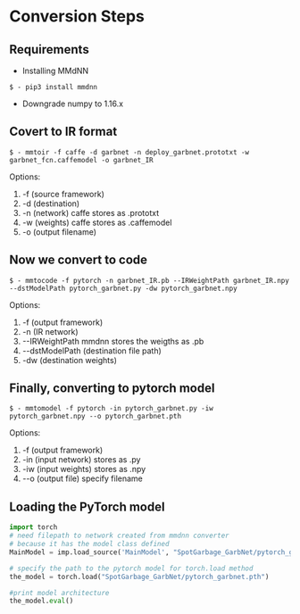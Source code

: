 # Conversion Steps

## Requirements
* Installing MMdNN 
```
$ - pip3 install mmdnn
```
* Downgrade numpy to 1.16.x

## Covert to IR format

```
$ - mmtoir -f caffe -d garbnet -n deploy_garbnet.prototxt -w garbnet_fcn.caffemodel -o garbnet_IR
```

Options:
1. -f (source framework)
2. -d (destination)
3. -n (network) caffe stores as <filename>.prototxt
4. -w (weights) caffe stores as <filename>.caffemodel
5. -o (output filename)

## Now we convert to code
```
$ - mmtocode -f pytorch -n garbnet_IR.pb --IRWeightPath garbnet_IR.npy --dstModelPath pytorch_garbnet.py -dw pytorch_garbnet.npy
```

Options:
1. -f (output framework)
2. -n (IR network)
3. --IRWeightPath mmdnn stores the weigths as <filename>.pb
4. --dstModelPath (destination file path)
5. -dw (destination weights)

## Finally, converting to pytorch model
```
$ - mmtomodel -f pytorch -in pytorch_garbnet.py -iw pytorch_garbnet.npy --o pytorch_garbnet.pth
```

Options:
1. -f (output framework)
2. -in (input network) stores as <filename>.py
3. -iw (input weights) stores as <filename>.npy
4. --o (output file) specify filename

## Loading the PyTorch model
```python
import torch
# need filepath to network created from mmdnn converter
# because it has the model class defined
MainModel = imp.load_source('MainModel', "SpotGarbage_GarbNet/pytorch_garbnet.py")

# specify the path to the pytorch model for torch.load method
the_model = torch.load("SpotGarbage_GarbNet/pytorch_garbnet.pth")

#print model architecture
the_model.eval()
```

